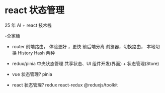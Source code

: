 # react 状态管理
25 年 AI + react 技术栈

-全家桶
 - router 前端路由， 体验更好 ，更快
   前后端分离
   浏览器，切换路由， 本地切换
   History Hash 两种
 - redux/pinia
   中央状态管理
   共享状态、UI 组件开发(界面) + 状态管理(Store)


 - vue 状态管理?
  pinia
 - react 状态管理?
  redux
  react-redux
  @reduxjs/toolkit